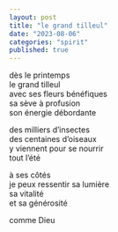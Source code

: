 ```yaml
---
layout: post
title: "le grand tilleul"
date: "2023-08-06"
categories: "spirit"
published: true
---
```


dès le printemps  
le grand tilleul  
avec ses fleurs bénéfiques  
sa sève à profusion  
son énergie débordante  

des milliers d’insectes  
des centaines d’oiseaux  
y viennent pour se nourrir  
tout l’été  

à ses côtés  
je peux ressentir sa lumière  
sa vitalité  
et sa générosité  

comme Dieu  
